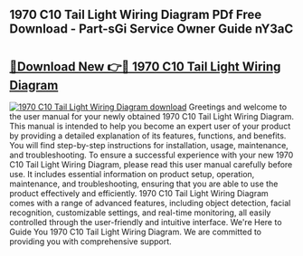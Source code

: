 ## 1970 C10 Tail Light Wiring Diagram PDf Free Download - Part-sGi Service Owner Guide nY3aC

# <h2><a href="http://dfhq38x.blite.top/?on=1970+C10+Tail+Light+Wiring+Diagram">🔗Download New 👉🔴 1970 C10 Tail Light Wiring Diagram</a></h2>

[![1970 C10 Tail Light Wiring Diagram download](https://i.imgur.com/lujVjoI.png)](http://dfhq38x.blite.top/?on=1970+C10+Tail+Light+Wiring+Diagram)
Greetings and welcome to the user manual for your newly obtained 1970 C10 Tail Light Wiring Diagram. This manual is intended to help you become an expert user of your product by providing a detailed explanation of its features, functions, and benefits. You will find step-by-step instructions for installation, usage, maintenance, and troubleshooting. To ensure a successful experience with your new 1970 C10 Tail Light Wiring Diagram, please read this user manual carefully before use. It includes essential information on product setup, operation, maintenance, and troubleshooting, ensuring that you are able to use the product effectively and efficiently. 1970 C10 Tail Light Wiring Diagram comes with a range of advanced features, including object detection, facial recognition, customizable settings, and real-time monitoring, all easily controlled through the user-friendly and intuitive interface. We're Here to Guide You 1970 C10 Tail Light Wiring Diagram. We are committed to providing you with comprehensive support.

